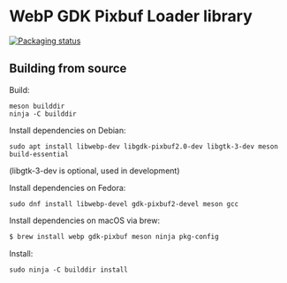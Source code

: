 WebP GDK Pixbuf Loader library
==============================

[![Packaging status](https://repology.org/badge/vertical-allrepos/webp-pixbuf-loader.svg?exclude_unsupported=1)](https://repology.org/project/webp-pixbuf-loader/versions)


Building from source
--------------------
  Build:
  ```
  meson builddir
  ninja -C builddir
  ```

  Install dependencies on Debian:
  ```
  sudo apt install libwebp-dev libgdk-pixbuf2.0-dev libgtk-3-dev meson build-essential
  ```
  (libgtk-3-dev is optional, used in development)

  Install dependencies on Fedora:
  ```
  sudo dnf install libwebp-devel gdk-pixbuf2-devel meson gcc
  ```

  Install dependencies on macOS via brew:
  ```sh
  $ brew install webp gdk-pixbuf meson ninja pkg-config
  ```

  Install:
  ```
  sudo ninja -C builddir install
  ```

